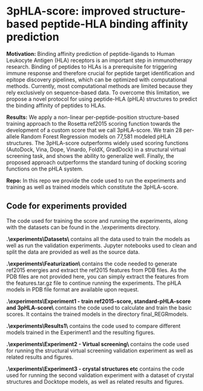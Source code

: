 ﻿# 3pHLA-score: improved structure-based peptide-HLA binding affinity prediction

**Motivation:** Binding affinity prediction of peptide-ligands to Human Leukocyte Antigen (HLA) receptors is an important step in immunotherapy research. Binding of peptides to HLAs is a prerequisite for triggering immune response and therefore crucial for peptide target identification and epitope discovery pipelines, which can be optimized with computational methods. Currently, most computational methods are limited because they rely exclusively on sequence-based data. To overcome this limitation, we propose a novel protocol for using peptide-HLA (pHLA) structures to predict the binding affinity of peptides to HLAs.


**Results:** We apply a non-linear per-peptide-position structure-based training approach to the Rosetta ref2015 scoring function towards the development of a custom score that we call 3pHLA-score. We train 28 per-allele Random Forest Regression models on 77,581 modeled pHLA structures. The 3pHLA-score outperforms widely used scoring functions (AutoDock, Vina, Dope, Vinardo, FoldX, GradDock) in a structural virtual screening task, and shows the ability to generalize well. Finally, the proposed approach outperforms the standard tuning of docking scoring functions on the pHLA system.


**Repo:** In this repo we provide the code used to run the experiments and training as well as trained models which constitute the 3pHLA-score.

## Code for experiments provided
The code used for training the score and running the experiments, along with the datasets can be found in the .\experiments directory.

**.\experiments\Datasets\\** contains all the data used to train the models as well as run the validation experiments. 
Jupyter notebooks used to clean and split the data are provided as well as the source data.

**.\experiments\Featurization\\** contains the code needed to generate ref2015 energies and extract the ref2015 features from PDB files. 
As the PDB files are not provided here, you can simply extract the features from the features.tar.gz file to continue running the experiments.
The pHLA models in PDB file format are available upon request.

**.\experiments\Experiment1 - train ref2015-score, standard-pHLA-score and 3pHLA-score\\** contains the code used to calculate and train the basic scores.
It contains the trained models in the directory final_REGRmodels.

**.\experiments\Results1\\** contains the code used to compare different models trained in the Experiment1 and the resulting figures.

**.\experiments\Experiment2 - Virtual screening\\** contains the code used for running the structural virtual screening validation experiment as well as related results and figures.


**.\experiments\Experiment3 - crystal structures etc** contains the code used for running the second validation experiment with a dataset of crystal structures and Docktope models, as well as related results and figures.

